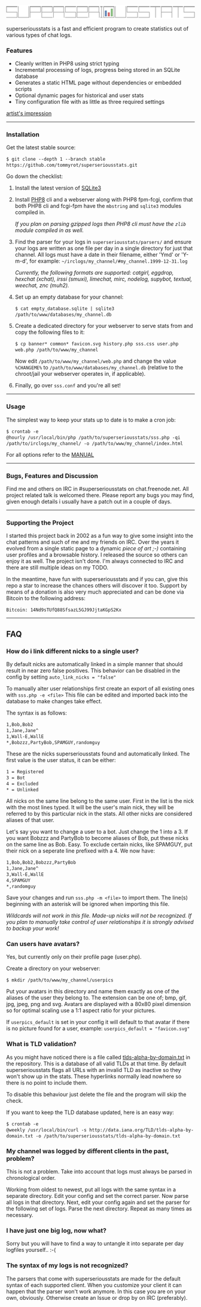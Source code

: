 ![superseriousstats](banner.svg)

superseriousstats is a fast and efficient program to create statistics out of various types of chat logs.

### Features

* Cleanly written in PHP8 using strict typing
* Incremental processing of logs, progress being stored in an SQLite database
* Generates a static HTML page without dependencies or embedded scripts
* Optional dynamic pages for historical and user stats
* Tiny configuration file with as little as three required settings

[artist's impression](/.github/example.png)

---
### Installation

Get the latest stable source:

```
$ git clone --depth 1 --branch stable https://github.com/tommyrot/superseriousstats.git
```

Go down the checklist:

1. Install the latest version of [SQLite3](https://www.sqlite.org)
2. Install [PHP8](https://www.php.net) cli and a webserver along with PHP8 fpm-fcgi, confirm that both PHP8 cli and fcgi-fpm have the `mbstring` and `sqlite3` modules compiled in.

    *If you plan on parsing gzipped logs then PHP8 cli must have the `zlib` module compiled in as well.*
3. Find the parser for your logs in `superseriousstats/parsers/` and ensure your logs are written as one file per day in a single directory for just that channel. All logs must have a date in their filename, either 'Ymd' or 'Y-m-d', for example: `~/irclogs/my_channel/#my_channel.1999-12-31.log`

    *Currently, the following formats are supported: catgirl, eggdrop, hexchat (xchat), irssi (smuxi), limechat, mirc, nodelog, supybot, textual, weechat, znc (muh2).*
4. Set up an empty database for your channel:
    ```
    $ cat empty_database.sqlite | sqlite3 /path/to/www/databases/my_channel.db
    ```
5. Create a dedicated directory for your webserver to serve stats from and copy the following files to it:
    ```
    $ cp banner* common* favicon.svg history.php sss.css user.php web.php /path/to/www/my_channel
    ```
    Now edit `/path/to/www/my_channel/web.php` and change the value `%CHANGEME%` to `/path/to/www/databases/my_channel.db` (relative to the chroot/jail your webserver operates in, if applicable).
6. Finally, go over `sss.conf` and you're all set!

---
### Usage

The simplest way to keep your stats up to date is to make a cron job:
```
$ crontab -e
@hourly /usr/local/bin/php /path/to/superseriousstats/sss.php -qi /path/to/irclogs/my_channel/ -o /path/to/www/my_channel/index.html
```
For all options refer to the [MANUAL](https://raw.githubusercontent.com/tommyrot/superseriousstats/master/MANUAL)

---
### Bugs, Features and Discussion

Find me and others on IRC in #superseriousstats on chat.freenode.net. All project related talk is welcomed there. Please report any bugs you may find, given enough details i usually have a patch out in a couple of days.

---
### Supporting the Project

I started this project back in 2002 as a fun way to give some insight into the chat patterns and such of me and my friends on IRC. Over the years it evolved from a single static page to a dynamic *piece of art ;-)* containing user profiles and a browsable history. I released the source so others can enjoy it as well. The project isn't done. I'm always connected to IRC and there are still multiple ideas on my TODO.

In the meantime, have fun with superseriousstats and if you can, give this repo a star to increase the chances others will discover it too. Support by means of a donation is also very much appreciated and can be done via Bitcoin to the following address:

```
Bitcoin: 14Nd9sTUfQ88SfsazL5GJ99JjtaKGpS2Kx
```

---
## FAQ

### How do i link different nicks to a single user?

By default nicks are automatically linked in a simple manner that should result in near zero false positives. This behavior can be disabled in the config by setting `auto_link_nicks = "false"`

To manually alter user relationships first create an export of all existing ones with `sss.php -e <file>` This file can be edited and imported back into the database to make changes take effect.

The syntax is as follows:

    1,Bob,Bob2
    1,Jane,Jane^
    1,Wall-E,WallE
    *,Bobzzz,PartyBob,SPAMGUY,randomguy

These are the nicks superseriousstats found and automatically linked. The first value is the user status, it can be either:

    1 = Registered
    3 = Bot
    4 = Excluded
    * = Unlinked

All nicks on the same line belong to the same user. First in the list is the nick with the most lines typed. It will be the user's main nick, they will be referred to by this particular nick in the stats. All other nicks are considered aliases of that user.

Let's say you want to change a user to a bot. Just change the 1 into a 3. If you want Bobzzz and PartyBob to become aliases of Bob, put these nicks on the same line as Bob. Easy. To exclude certain nicks, like SPAMGUY, put their nick on a seperate line prefixed with a 4. We now have:

    1,Bob,Bob2,Bobzzz,PartyBob
    1,Jane,Jane^
    3,Wall-E,WallE
    4,SPAMGUY
    *,randomguy

Save your changes and run `sss.php -m <file>` to import them. The line(s) beginning with an asterisk will be ignored when importing this file.

*Wildcards will not work in this file. Made-up nicks will not be recognized. If you plan to manually take control of user relationships it is strongly advised to backup your work!*

### Can users have avatars?

Yes, but currently only on their profile page (user.php).

Create a directory on your webserver:

```
$ mkdir /path/to/www/my_channel/userpics
```

Put your avatars in this directory and name them exactly as one of the aliases of the user they belong to. The extension can be one of; bmp, gif, jpg, jpeg, png and svg. Avatars are displayed with a 80x80 pixel dimension so for optimal scaling use a 1:1 aspect ratio for your pictures.

If `userpics_default` is set in your config it will default to that avatar if there is no picture found for a user, example: `userpics_default = "favicon.svg"`

### What is TLD validation?

As you might have noticed there is a file called [tlds-alpha-by-domain.txt](https://raw.githubusercontent.com/tommyrot/superseriousstats/master/tlds-alpha-by-domain.txt) in the repository. This is a database of all valid TLDs at that time. By default superseriousstats flags all URLs with an invalid TLD as inactive so they won't show up in the stats. These hyperlinks normally lead nowhere so there is no point to include them.

To disable this behaviour just delete the file and the program will skip the check.

If you want to keep the TLD database updated, here is an easy way:

```
$ crontab -e
@weekly /usr/local/bin/curl -s http://data.iana.org/TLD/tlds-alpha-by-domain.txt -o /path/to/superseriousstats/tlds-alpha-by-domain.txt
```

### My channel was logged by different clients in the past, problem?

This is not a problem. Take into account that logs must always be parsed in chronological order.

Working from oldest to newest, put all logs with the same syntax in a separate directory. Edit your config and set the correct parser. Now parse all logs in that directory. Next, edit your config again and set the parser for the following set of logs. Parse the next directory. Repeat as many times as necessary.

### I have just one big log, now what?

Sorry but you will have to find a way to untangle it into separate per day logfiles yourself.. :-(

### The syntax of my logs is not recognized?

The parsers that come with superseriousstats are made for the default syntax of each supported client. When you customize your client it can happen that the parser won't work anymore. In this case you are on your own, obviously. Otherwise create an Issue or drop by on IRC (preferably).
